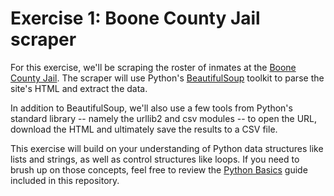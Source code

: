 # Exercise 1: Boone County Jail scraper

For this exercise, we'll be scraping the roster of inmates at the [Boone County Jail](http://www.showmeboone.com/sheriff/JailResidents/JailResidents.asp). The scraper will use Python's [BeautifulSoup](http://www.crummy.com/software/BeautifulSoup/) toolkit to parse the site's HTML and extract the data.

In addition to BeautifulSoup, we'll also use a few tools from Python's standard library -- namely the urllib2 and csv modules -- to open the URL, download the HTML and ultimately save the results to a CSV file.

This exercise will build on your understanding of Python data structures like lists and strings, as well as control structures like loops. If you need to brush up on those concepts, feel free to review the [Python Basics](https://github.com/ireapps/scraping-class/blob/master/python-basics/python-basics.md) guide included in this repository.